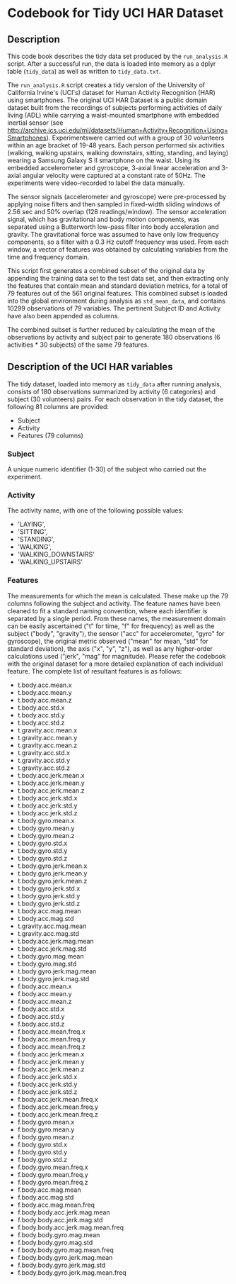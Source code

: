 Codebook for Tidy UCI HAR Dataset
=================================

## Description

This code book describes the tidy data set produced by the `run_analysis.R` script. After a successful run, the data is loaded into memory as a dplyr table (`tidy_data`) as well as written to `tidy_data.txt`.

The `run_analysis.R` script creates a tidy version of the University of California Irvine's (UCI's) dataset for Human Activity Recognition (HAR) using smartphones. The original UCI HAR Dataset is a public domain dataset built from the recordings of subjects performing activities of daily living (ADL) while carrying a waist-mounted smartphone with embedded inertial sensor (see http://archive.ics.uci.edu/ml/datasets/Human+Activity+Recognition+Using+Smartphones). Experimentswere carried out with a group of 30 volunteers within an age bracket of 19-48 years. Each person performed six activities (walking, walking upstairs, walking downstairs, sitting, standing, and laying) wearing a Samsung Galaxy S II smartphone on the waist. Using its embedded accelerometer and gyroscope, 3-axial linear acceleration and 3-axial angular velocity were captured at a constant rate of 50Hz. The experiments were video-recorded to label the data manually.

The sensor signals (accelerometer and gyroscope) were pre-processed by applying noise filters and then sampled in fixed-width sliding windows of 2.56 sec and 50% overlap (128 readings/window). The sensor acceleration signal, which has gravitational and body motion components, was separated using a Butterworth low-pass filter into body acceleration and gravity. The gravitational force was assumed to have only low frequency components, so a filter with a 0.3 Hz cutoff frequency was used. From each window, a vector of features was obtained by calculating variables from the time and frequency domain.

This script first generates a combined subset of the original data by appending the training data set to the test data set, and then extracting only the features that contain mean and standard deviation metrics, for a total of 79 features out of the 561 original features. This combined subset is loaded into the global environment during analysis as `std_mean_data`, and contains 10299 observations of 79 variables.  The pertinent Subject ID and Activity have also been appended as columns. 

The combined subset is further reduced by calculating the mean of the observations by activity and subject pair to generate 180 observations (6 activities * 30 subjects) of the same 79 features. 

## Description of the UCI HAR variables

The tidy dataset, loaded into memory as `tidy_data` after running analysis, consists of 180 observations summarized by activity (6 categories) and subject (30 volunteers) pairs. For each observation in the tidy dataset, the following 81 columns are provided:

- Subject
- Activity
- Features (79 columns)

### Subject

A unique numeric identifier (1-30) of the subject who carried out the experiment.

### Activity

The activity name, with one of the following possible values:
- 'LAYING',
- 'SITTING',
- 'STANDING',
- 'WALKING',
- 'WALKING_DOWNSTAIRS'
- 'WALKING_UPSTAIRS'

### Features

The measurements for which the mean is calculated. These make up the 79 columns following the subject and activity.  The feature names have been cleaned to fit a standard naming convention, where each identifier is separated by a single period.  From these names, the measurement domain can be easily ascertained ("t" for time, "f" for frequency) as well as the subject ("body", "gravity"), the sensor ("acc" for accelerometer, "gyro" for gyroscope), the original metric observed ("mean" for mean, "std" for standard deviation), the axis ("x", "y", "z"), as well as any higher-order calculations used ("jerk", "mag" for magnitude).  Please refer the codebook with the original dataset for a more detailed explanation of each individual feature.  The complete list of resultant features is as follows:

- t.body.acc.mean.x
- t.body.acc.mean.y
- t.body.acc.mean.z
- t.body.acc.std.x
- t.body.acc.std.y
- t.body.acc.std.z
- t.gravity.acc.mean.x
- t.gravity.acc.mean.y
- t.gravity.acc.mean.z
- t.gravity.acc.std.x
- t.gravity.acc.std.y
- t.gravity.acc.std.z
- t.body.acc.jerk.mean.x
- t.body.acc.jerk.mean.y
- t.body.acc.jerk.mean.z
- t.body.acc.jerk.std.x
- t.body.acc.jerk.std.y
- t.body.acc.jerk.std.z
- t.body.gyro.mean.x
- t.body.gyro.mean.y
- t.body.gyro.mean.z
- t.body.gyro.std.x
- t.body.gyro.std.y
- t.body.gyro.std.z
- t.body.gyro.jerk.mean.x
- t.body.gyro.jerk.mean.y
- t.body.gyro.jerk.mean.z
- t.body.gyro.jerk.std.x
- t.body.gyro.jerk.std.y
- t.body.gyro.jerk.std.z
- t.body.acc.mag.mean
- t.body.acc.mag.std
- t.gravity.acc.mag.mean
- t.gravity.acc.mag.std
- t.body.acc.jerk.mag.mean
- t.body.acc.jerk.mag.std
- t.body.gyro.mag.mean
- t.body.gyro.mag.std
- t.body.gyro.jerk.mag.mean
- t.body.gyro.jerk.mag.std
- f.body.acc.mean.x
- f.body.acc.mean.y
- f.body.acc.mean.z
- f.body.acc.std.x
- f.body.acc.std.y
- f.body.acc.std.z
- f.body.acc.mean.freq.x
- f.body.acc.mean.freq.y
- f.body.acc.mean.freq.z
- f.body.acc.jerk.mean.x
- f.body.acc.jerk.mean.y
- f.body.acc.jerk.mean.z
- f.body.acc.jerk.std.x
- f.body.acc.jerk.std.y
- f.body.acc.jerk.std.z
- f.body.acc.jerk.mean.freq.x
- f.body.acc.jerk.mean.freq.y
- f.body.acc.jerk.mean.freq.z
- f.body.gyro.mean.x
- f.body.gyro.mean.y
- f.body.gyro.mean.z
- f.body.gyro.std.x
- f.body.gyro.std.y
- f.body.gyro.std.z
- f.body.gyro.mean.freq.x
- f.body.gyro.mean.freq.y
- f.body.gyro.mean.freq.z
- f.body.acc.mag.mean
- f.body.acc.mag.std
- f.body.acc.mag.mean.freq
- f.body.body.acc.jerk.mag.mean
- f.body.body.acc.jerk.mag.std
- f.body.body.acc.jerk.mag.mean.freq
- f.body.body.gyro.mag.mean
- f.body.body.gyro.mag.std
- f.body.body.gyro.mag.mean.freq
- f.body.body.gyro.jerk.mag.mean
- f.body.body.gyro.jerk.mag.std
- f.body.body.gyro.jerk.mag.mean.freq
